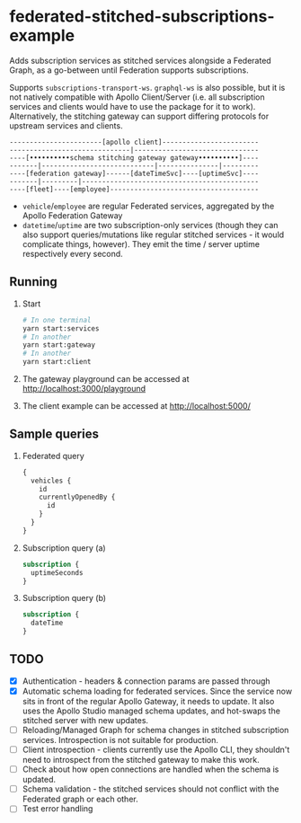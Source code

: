 # federated-stitched-subscriptions-example

Adds subscription services as stitched services alongside a Federated Graph, as a go-between until Federation supports subscriptions.

Supports `subscriptions-transport-ws`. `graphql-ws` is also possible, but it is not natively compatible with Apollo Client/Server
(i.e. all subscription services and clients would have to use the package for it to work). Alternatively, the stitching gateway can
support differing protocols for upstream services and clients.

```
-----------------------[apollo client]------------------------
------------------------------|-------------------------------
----[••••••••••schema stitching gateway gateway••••••••••]----
-------|----------------------------|---------------|---------
----[federation gateway]------[dateTimeSvc]----[uptimeSvc]----
-------|---------|--------------------------------------------
----[fleet]----[employee]-------------------------------------
```

- `vehicle`/`employee` are regular Federated services, aggregated by the Apollo Federation Gateway
- `datetime`/`uptime` are two subscription-only services (though they can also support queries/mutations like regular stitched services - it would complicate things, however). They emit the time / server uptime respectively every second.

## Running

1. Start

   ```sh
   # In one terminal
   yarn start:services
   # In another
   yarn start:gateway
   # In another
   yarn start:client
   ```

2. The gateway playground can be accessed at <http://localhost:3000/playground>

3. The client example can be accessed at <http://localhost:5000/>

## Sample queries

1. Federated query

   ```graphql
   {
     vehicles {
       id
       currentlyOpenedBy {
         id
       }
     }
   }
   ```

2. Subscription query (a)

   ```graphql
   subscription {
     uptimeSeconds
   }
   ```

3. Subscription query (b)

   ```graphql
   subscription {
     dateTime
   }
   ```

## TODO

- [x] Authentication - headers & connection params are passed through
- [x] Automatic schema loading for federated services. Since the service now sits in front of the regular Apollo Gateway, it needs to update. It also uses the Apollo Studio managed schema updates, and hot-swaps the stitched server with new updates.
- [ ] Reloading/Managed Graph for schema changes in stitched subscription services. Introspection is not suitable for production.
- [ ] Client introspection - clients currently use the Apollo CLI, they shouldn't need to introspect from the stitched gateway to make this work.
- [ ] Check about how open connections are handled when the schema is updated.
- [ ] Schema validation - the stitched services should not conflict with the Federated graph or each other.
- [ ] Test error handling
